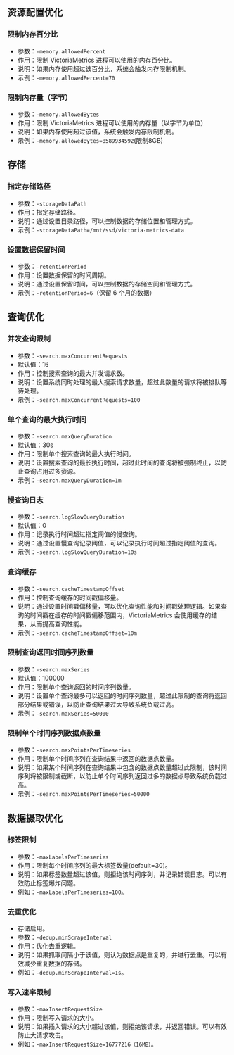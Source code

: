 ## 资源配置优化
### 限制内存百分比
- 参数：`-memory.allowedPercent`
- 作用：限制 VictoriaMetrics 进程可以使用的内存百分比。
- 说明：如果内存使用超过该百分比，系统会触发内存限制机制。
- 示例：`-memory.allowedPercent=70`
### 限制内存量（字节）
- 参数：`-memory.allowedBytes`
- 作用：限制 VictoriaMetrics 进程可以使用的内存量（以字节为单位）
- 说明：如果内存使用超过该值，系统会触发内存限制机制。
- 示例：`-memory.allowedBytes=8589934592`(限制8GB)

## 存储
### 指定存储路径
- 参数：`-storageDataPath`
- 作用：指定存储路径。
- 说明：通过设置目录路径，可以控制数据的存储位置和管理方式。
- 示例：`-storageDataPath=/mnt/ssd/victoria-metrics-data`
### 设置数据保留时间
- 参数：`-retentionPeriod`
- 作用：设置数据保留的时间周期。
- 说明：通过设置保留时间，可以控制数据的存储空间和管理方式。
- 示例：`-retentionPeriod=6`（保留 6 个月的数据）

## 查询优化
### 并发查询限制
- 参数：`-search.maxConcurrentRequests`
- 默认值：16
- 作用：控制搜索查询的最大并发请求数。
- 说明：设置系统同时处理的最大搜索请求数量，超过此数量的请求将被排队等待处理。
- 示例：`-search.maxConcurrentRequests=100`

### 单个查询的最大执行时间
- 参数：`-search.maxQueryDuration`
- 默认值：30s
- 作用：限制单个搜索查询的最大执行时间。
- 说明：设置搜索查询的最长执行时间，超过此时间的查询将被强制终止，以防止查询占用过多资源。
- 示例：`-search.maxQueryDuration=1m`

### 慢查询日志
- 参数：`-search.logSlowQueryDuration`
- 默认值：0
- 作用：记录执行时间超过指定阈值的慢查询。
- 说明：通过设置慢查询记录阈值，可以记录执行时间超过指定阈值的查询。
- 示例：`-search.logSlowQueryDuration=10s`
  
### 查询缓存
- 参数：`-search.cacheTimestampOffset`
- 作用：控制查询缓存的时间戳偏移量。
- 说明：通过设置时间戳偏移量，可以优化查询性能和时间戳处理逻辑。如果查询的时间戳在缓存的时间戳偏移范围内，VictoriaMetrics 会使用缓存的结果，从而提高查询性能。
- 示例：`-search.cacheTimestampOffset=10m`

### 限制查询返回时间序列数量
- 参数：`-search.maxSeries`
- 默认值：100000
- 作用：限制单个查询返回的时间序列数量。
- 说明：设置单个查询最多可以返回的时间序列数量，超过此限制的查询将返回部分结果或错误，以防止查询结果过大导致系统负载过高。
- 示例：`-search.maxSeries=50000`

### 限制单个时间序列数据点数量
- 参数：`-search.maxPointsPerTimeseries`
- 作用：限制单个时间序列在查询结果中返回的数据点数量。
- 说明：如果某个时间序列在查询结果中包含的数据点数量超过此限制，该时间序列将被限制或截断，以防止单个时间序列返回过多的数据点导致系统负载过高。
- 示例：`-search.maxPointsPerTimeseries=50000`

## 数据摄取优化
### 标签限制
- 参数：`-maxLabelsPerTimeseries`
- 作用：限制每个时间序列的最大标签数量(default=30)。
- 说明：如果标签数量超过该值，则拒绝该时间序列，并记录错误日志。可以有效防止标签爆炸问题。
- 例如：`-maxLabelsPerTimeseries=100`。

### 去重优化
- 存储启用。
- 参数：`-dedup.minScrapeInterval`
- 作用：优化去重逻辑。
- 说明：如果抓取间隔小于该值，则认为数据点是重复的，并进行去重。可以有效减少重复数据的存储。
- 例如：`-dedup.minScrapeInterval=1s`。

### 写入速率限制
- 参数：`-maxInsertRequestSize`
- 作用：限制写入请求的大小。
- 说明：如果插入请求的大小超过该值，则拒绝该请求，并返回错误。可以有效防止大请求攻击。
- 例如：`-maxInsertRequestSize=16777216（16MB）`。



